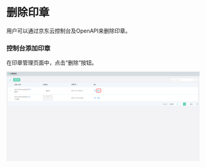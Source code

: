 # 删除印章

用户可以通过京东云控制台及OpenAPI来删除印章。

### 控制台添加印章

在印章管理页面中，点击“删除”按钮。

![印章删除.png](/image/Electronic-Signature/印章删除.png)

